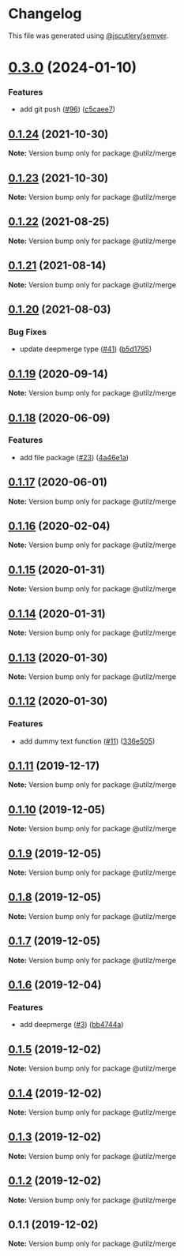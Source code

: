 # Changelog

This file was generated using [@jscutlery/semver](https://github.com/jscutlery/semver).

# [0.3.0](https://github.com/devdigital/utilz/compare/@utilz/merge-0.2.0...@utilz/merge-0.3.0) (2024-01-10)


### Features

* add git push ([#96](https://github.com/devdigital/utilz/issues/96)) ([c5caee7](https://github.com/devdigital/utilz/commit/c5caee75752a5dd2abe7e3419c19c28ddc24cb9c))



## [0.1.24](https://github.com/devdigital/utilz/compare/@utilz/merge@0.1.23...@utilz/merge@0.1.24) (2021-10-30)

**Note:** Version bump only for package @utilz/merge





## [0.1.23](https://github.com/devdigital/utilz/compare/@utilz/merge@0.1.22...@utilz/merge@0.1.23) (2021-10-30)

**Note:** Version bump only for package @utilz/merge





## [0.1.22](https://github.com/devdigital/utilz/compare/@utilz/merge@0.1.21...@utilz/merge@0.1.22) (2021-08-25)

**Note:** Version bump only for package @utilz/merge





## [0.1.21](https://github.com/devdigital/utilz/compare/@utilz/merge@0.1.20...@utilz/merge@0.1.21) (2021-08-14)

**Note:** Version bump only for package @utilz/merge





## [0.1.20](https://github.com/devdigital/utilz/compare/@utilz/merge@0.1.19...@utilz/merge@0.1.20) (2021-08-03)


### Bug Fixes

* update deepmerge type ([#41](https://github.com/devdigital/utilz/issues/41)) ([b5d1795](https://github.com/devdigital/utilz/commit/b5d1795426f8a640122946683bb057a9bf208c11))





## [0.1.19](https://github.com/devdigital/utilz/compare/@utilz/merge@0.1.18...@utilz/merge@0.1.19) (2020-09-14)

**Note:** Version bump only for package @utilz/merge





## [0.1.18](https://github.com/devdigital/utilz/compare/@utilz/merge@0.1.17...@utilz/merge@0.1.18) (2020-06-09)


### Features

* add file package ([#23](https://github.com/devdigital/utilz/issues/23)) ([4a46e1a](https://github.com/devdigital/utilz/commit/4a46e1a3628e25667cc5c765ce7b982c61426093))





## [0.1.17](https://github.com/devdigital/utilz/compare/@utilz/merge@0.1.16...@utilz/merge@0.1.17) (2020-06-01)

**Note:** Version bump only for package @utilz/merge





## [0.1.16](https://github.com/devdigital/utilz/compare/@utilz/merge@0.1.15...@utilz/merge@0.1.16) (2020-02-04)

**Note:** Version bump only for package @utilz/merge





## [0.1.15](https://github.com/devdigital/utilz/compare/@utilz/merge@0.1.14...@utilz/merge@0.1.15) (2020-01-31)

**Note:** Version bump only for package @utilz/merge





## [0.1.14](https://github.com/devdigital/utilz/compare/@utilz/merge@0.1.13...@utilz/merge@0.1.14) (2020-01-31)

**Note:** Version bump only for package @utilz/merge





## [0.1.13](https://github.com/devdigital/utilz/compare/@utilz/merge@0.1.12...@utilz/merge@0.1.13) (2020-01-30)

**Note:** Version bump only for package @utilz/merge





## [0.1.12](https://github.com/devdigital/utilz/compare/@utilz/merge@0.1.11...@utilz/merge@0.1.12) (2020-01-30)


### Features

* add dummy text function ([#11](https://github.com/devdigital/utilz/issues/11)) ([336e505](https://github.com/devdigital/utilz/commit/336e505167d5a0c8ac863e22099b99c7a2d7b526))





## [0.1.11](https://github.com/devdigital/utilz/compare/@utilz/merge@0.1.10...@utilz/merge@0.1.11) (2019-12-17)

**Note:** Version bump only for package @utilz/merge





## [0.1.10](https://github.com/devdigital/utilz/compare/@utilz/merge@0.1.9...@utilz/merge@0.1.10) (2019-12-05)

**Note:** Version bump only for package @utilz/merge





## [0.1.9](https://github.com/devdigital/utilz/compare/@utilz/merge@0.1.8...@utilz/merge@0.1.9) (2019-12-05)

**Note:** Version bump only for package @utilz/merge





## [0.1.8](https://github.com/devdigital/utilz/compare/@utilz/merge@0.1.7...@utilz/merge@0.1.8) (2019-12-05)

**Note:** Version bump only for package @utilz/merge





## [0.1.7](https://github.com/devdigital/utilz/compare/@utilz/merge@0.1.6...@utilz/merge@0.1.7) (2019-12-05)

**Note:** Version bump only for package @utilz/merge





## [0.1.6](https://github.com/devdigital/utilz/compare/@utilz/merge@0.1.5...@utilz/merge@0.1.6) (2019-12-04)


### Features

* add deepmerge ([#3](https://github.com/devdigital/utilz/issues/3)) ([bb4744a](https://github.com/devdigital/utilz/commit/bb4744ac658a3ce60146dbce3b77c429f84e0312))





## [0.1.5](https://github.com/devdigital/utilz/compare/@utilz/merge@0.1.4...@utilz/merge@0.1.5) (2019-12-02)

**Note:** Version bump only for package @utilz/merge





## [0.1.4](https://github.com/devdigital/utilz/compare/@utilz/merge@0.1.3...@utilz/merge@0.1.4) (2019-12-02)

**Note:** Version bump only for package @utilz/merge





## [0.1.3](https://github.com/devdigital/utilz/compare/@utilz/merge@0.1.2...@utilz/merge@0.1.3) (2019-12-02)

**Note:** Version bump only for package @utilz/merge





## [0.1.2](https://github.com/devdigital/utilz/compare/@utilz/merge@0.1.1...@utilz/merge@0.1.2) (2019-12-02)

**Note:** Version bump only for package @utilz/merge





## 0.1.1 (2019-12-02)

**Note:** Version bump only for package @utilz/merge
